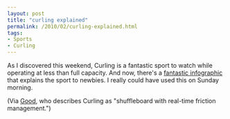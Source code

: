 ```yaml
---
layout: post
title: "curling explained"
permalink: /2010/02/curling-explained.html
tags:
- Sports
- Curling
---
```


As I discovered this weekend, Curling is a fantastic sport to watch while operating at less than full capacity. And now, there's a [fantastic infographic](http://www.fastcompany.com/1557945/infographic-of-the-day-curling-explained) that explains the sport to newbies. I really could have used this on Sunday morning.

(Via [Good](http://www.good.is/post/how-curling-works), who describes Curling as "shuffleboard with real-time friction management.")
